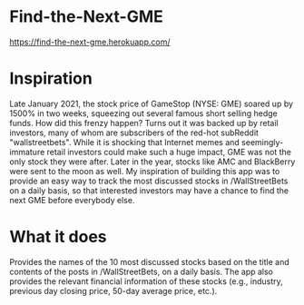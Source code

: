 # Find-the-Next-GME
https://find-the-next-gme.herokuapp.com/

# Inspiration
Late January 2021, the stock price of GameStop (NYSE: GME) soared up by 1500% in two weeks, squeezing out several famous short selling hedge funds. How did this frenzy happen? Turns out it was backed up by retail investors, many of whom are subscribers of the red-hot subReddit "wallstreetbets". While it is shocking that Internet memes and seemingly-immature retail investors could make such a huge impact, GME was not the only stock they were after. Later in the year, stocks like AMC and BlackBerry were sent to the moon as well. My inspiration of building this app was to provide an easy way to track the most discussed stocks in /WallStreetBets on a daily basis, so that interested investors may have a chance to find the next GME before everybody else.

# What it does
Provides the names of the 10 most discussed stocks based on the title and contents of the posts in /WallStreetBets, on a daily basis. The app also provides the relevant financial information of these stocks (e.g., industry, previous day closing price, 50-day average price, etc.).

